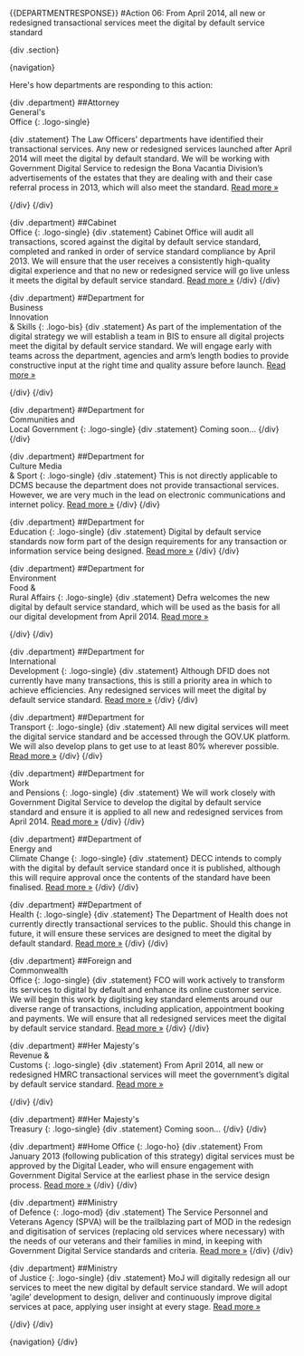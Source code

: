 {{DEPARTMENTRESPONSE}}
#Action 06: From April 2014, all new or redesigned transactional services meet the digital by default service standard

{div .section}

{navigation}

Here's how departments are responding to this action:



{div .department}
##Attorney <br> General's <br> Office
{: .logo-single}

{div .statement}
The Law Officers’ departments have identified their transactional services. Any new or redesigned services launched after April 2014 will meet the digital by default standard. We will be working with Government Digital Service to redesign the Bona Vacantia Division’s advertisements of the estates that they are dealing with and their case referral process in 2013, which will also meet the standard. [Read more »](https://www.gov.uk/government/publications/law-officers-departments-digital-strategy)


{/div}
{/div}

{div .department}
##Cabinet<br>Office
{: .logo-single}
{div .statement}
Cabinet Office will audit all transactions, scored against the digital by default service standard, completed and ranked in order of service standard compliance by April 2013. We will ensure that the user receives a consistently high-quality digital experience and that no new or redesigned service will go live unless it meets the digital by default service standard. [Read more »](http://www.cabinetoffice.gov.uk/resource-library/cabinet-office-digital-strategy)
{/div}
{/div}

{div .department}
##Department for<br>Business<br>Innovation<br>& Skills
{: .logo-bis}
{div .statement}
As part of the implementation of the digital strategy we will establish a team in BIS to ensure all digital projects meet the digital by default service standard. We will engage early with teams across the department, agencies and arm’s length bodies to provide constructive input at the right time and quality assure before launch. [Read more »](http://discuss.bis.gov.uk/digitalstrategy)

{/div}
{/div}

{div .department}
##Department for<br>Communities and<br>Local Government
{: .logo-single}
{div .statement}
Coming soon...
{/div}
{/div}

{div .department}
##Department for<br>Culture Media<br>& Sport
{: .logo-single}
{div .statement}
This is not directly applicable to DCMS because the department does not provide transactional services. However, we are very much in the lead on electronic communications and internet policy. [Read more »](http://www.dcms.gov.uk/publications/9586.aspx)
{/div}
{/div}


{div .department}
##Department for<br>Education
{: .logo-single}
{div .statement}
Digital by default service standards now form part of the design requirements for any transaction or information service being designed. [Read more »](http://www.education.gov.uk/digitalstrategy)
{/div}
{/div}

{div .department}
##Department for<br>Environment<br>Food &<br>Rural Affairs
{: .logo-single}
{div .statement}
Defra welcomes the new digital by default service standard, which will be used as the basis for all our digital development from April 2014. [Read more »](http://www.defra.gov.uk/publications/2012/12/20/pb13863-digital-strategy-2012/)

{/div}
{/div}

{div .department}
##Department for<br>International<br>Development
{: .logo-single}
{div .statement}
Although DFID does not currently have many transactions, this is still a priority area in which to achieve efficiencies. Any redesigned services will meet the digital by default service standard. [Read more »](http://www.dfid.gov.uk/about-us/How-we-measure-progress/dfid-digital-strategy/)
{/div}
{/div}

{div .department}
##Department for<br>Transport
{: .logo-single}
{div .statement}
All new digital services will meet the digital service standard and be accessed through the GOV.UK platform. We will also develop plans to get use to at least 80% wherever possible. [Read more »](https://www.gov.uk/government/publications/department-for-transport-digital-strategy)
{/div}
{/div}

{div .department}
##Department for<br>Work<br>and Pensions
{: .logo-single}
{div .statement}
We will work closely with Government Digital Service to develop the digital by default service standard and ensure it is applied to all new and redesigned services from April 2014. [Read more »](http://www.dwp.gov.uk/publications/corporate-publications/digital-strategy.shtml)
{/div}
{/div}

{div .department}
##Department of<br>Energy and<br>Climate Change
{: .logo-single}
{div .statement}
DECC intends to comply with the digital by default service standard once it is published, although this will require approval once the contents of the standard have been finalised. [Read more »](http://www.decc.gov.uk/en/content/cms/about/our_goals/our_goals.aspx#dds)
{/div}
{/div}


{div .department}
##Department of<br>Health
{: .logo-single}
{div .statement}
The Department of Health does not currently directly transactional services to the public. Should this change in future, it will ensure these services are designed to meet the digital by default standard. [Read more »](http://digitalhealth.dh.gov.uk/digital-strategy)
{/div}
{/div}

{div .department}
##Foreign and<br>Commonwealth<br>Office
{: .logo-single}
{div .statement}
FCO will work actively to transform its services to digital by default and enhance its online customer service. We will begin this work by digitising key standard elements around our diverse range of transactions, including application, appointment booking and payments. We will ensure that all redesigned services meet the digital by default service standard. [Read more »](https://www.gov.uk/government/publications/the-fco-digital-strategy)
{/div}
{/div}

{div .department}
##Her Majesty's<br>Revenue &<br>Customs
{: .logo-single}
{div .statement}
From April 2014, all new or redesigned HMRC transactional services will meet the government’s digital by default service standard. [Read more »](http://www.hmrc.gov.uk/about/2012-digital-strategy.pdf)

{/div}
{/div}

{div .department}
##Her Majesty's<br>Treasury
{: .logo-single}
{div .statement}
Coming soon...
{/div}
{/div}

{div .department}
##Home Office
{: .logo-ho}
{div .statement}
From January 2013 (following publication of this strategy) digital services must be approved by the Digital Leader, who will ensure engagement with Government Digital Service at the earliest phase in the service design process. [Read more »](http://www.homeoffice.gov.uk/publications/about-us/corporate-publications/ho-digital-strategy/)
{/div}
{/div}

{div .department}
##Ministry<br>of Defence
{: .logo-mod}
{div .statement}
The Service Personnel and Veterans Agency (SPVA) will be the trailblazing part of MOD in the redesign and digitisation of services (replacing old services where necessary) with the needs of our veterans and their families in mind, in keeping with Government Digital Service standards and criteria. [Read more »](https://www.gov.uk/government/publications/digital-in-defence)
{/div}
{/div}

{div .department}
##Ministry<br>of Justice
{: .logo-single}
{div .statement}
MoJ will digitally redesign all our services to meet the new digital by default service standard. We will adopt ‘agile’ development to design, deliver and continuously improve digital services at pace, applying user insight at every stage. [Read more »](http://open.justice.gov.uk/digital-strategy/#theme-01-transforming-our-services)

{/div}
{/div}

{navigation}
{/div}





